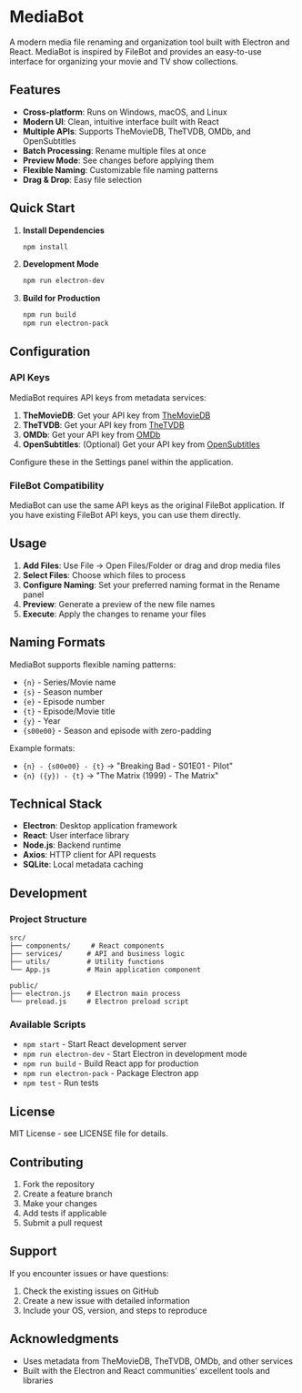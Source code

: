 # MediaBot

A modern media file renaming and organization tool built with Electron and React. MediaBot is inspired by FileBot and provides an easy-to-use interface for organizing your movie and TV show collections.

## Features

- **Cross-platform**: Runs on Windows, macOS, and Linux
- **Modern UI**: Clean, intuitive interface built with React
- **Multiple APIs**: Supports TheMovieDB, TheTVDB, OMDb, and OpenSubtitles
- **Batch Processing**: Rename multiple files at once
- **Preview Mode**: See changes before applying them
- **Flexible Naming**: Customizable file naming patterns
- **Drag & Drop**: Easy file selection

## Quick Start

1. **Install Dependencies**
   ```bash
   npm install
   ```

2. **Development Mode**
   ```bash
   npm run electron-dev
   ```

3. **Build for Production**
   ```bash
   npm run build
   npm run electron-pack
   ```

## Configuration

### API Keys

MediaBot requires API keys from metadata services:

1. **TheMovieDB**: Get your API key from [TheMovieDB](https://www.themoviedb.org/settings/api)
2. **TheTVDB**: Get your API key from [TheTVDB](https://thetvdb.com/api-information)
3. **OMDb**: Get your API key from [OMDb](http://www.omdbapi.com/apikey.aspx)
4. **OpenSubtitles**: (Optional) Get your API key from [OpenSubtitles](https://www.opensubtitles.com/en/consumers)

Configure these in the Settings panel within the application.

### FileBot Compatibility

MediaBot can use the same API keys as the original FileBot application. If you have existing FileBot API keys, you can use them directly.

## Usage

1. **Add Files**: Use File → Open Files/Folder or drag and drop media files
2. **Select Files**: Choose which files to process
3. **Configure Naming**: Set your preferred naming format in the Rename panel
4. **Preview**: Generate a preview of the new file names
5. **Execute**: Apply the changes to rename your files

## Naming Formats

MediaBot supports flexible naming patterns:

- `{n}` - Series/Movie name
- `{s}` - Season number
- `{e}` - Episode number
- `{t}` - Episode/Movie title
- `{y}` - Year
- `{s00e00}` - Season and episode with zero-padding

Example formats:
- `{n} - {s00e00} - {t}` → "Breaking Bad - S01E01 - Pilot"
- `{n} ({y}) - {t}` → "The Matrix (1999) - The Matrix"

## Technical Stack

- **Electron**: Desktop application framework
- **React**: User interface library
- **Node.js**: Backend runtime
- **Axios**: HTTP client for API requests
- **SQLite**: Local metadata caching

## Development

### Project Structure

```
src/
├── components/     # React components
├── services/      # API and business logic
├── utils/         # Utility functions
└── App.js         # Main application component

public/
├── electron.js    # Electron main process
└── preload.js     # Electron preload script
```

### Available Scripts

- `npm start` - Start React development server
- `npm run electron-dev` - Start Electron in development mode
- `npm run build` - Build React app for production
- `npm run electron-pack` - Package Electron app
- `npm test` - Run tests

## License

MIT License - see LICENSE file for details.

## Contributing

1. Fork the repository
2. Create a feature branch
3. Make your changes
4. Add tests if applicable
5. Submit a pull request

## Support

If you encounter issues or have questions:

1. Check the existing issues on GitHub
2. Create a new issue with detailed information
3. Include your OS, version, and steps to reproduce

## Acknowledgments

- Uses metadata from TheMovieDB, TheTVDB, OMDb, and other services
- Built with the Electron and React communities' excellent tools and libraries